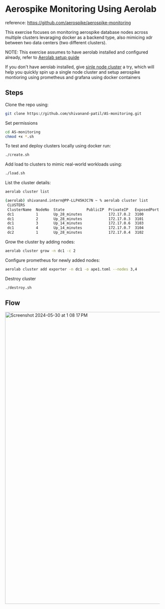 # Aerospike Monitoring Using Aerolab

reference: https://github.com/aerospike/aerospike-monitoring

This exercise focuses on monitoring aerospike database nodes across multiple clusters levaraging docker as a backend type, also mimicing xdr between two data centers (two different clusters).

NOTE: This exercise assumes to have aerolab installed and configured already, refer to [Aerolab setup guide](https://github.com/shivanand-patil/AS-monitoring/blob/main/aerolab_setup.md) 

If you don't have aerolab installed, give [sinle node cluster](https://github.com/shivanand-patil/AS-monitoring/tree/main/single%20node%20cluster) a try, which will help you quickly spin up a single node cluster and setup aerospike montioring using prometheus and grafana using docker containers

## Steps

Clone the repo using:
```bash
git clone https://github.com/shivanand-patil/AS-monitoring.git
```

Set permissions
```bash
cd AS-monitoring
chmod +x *.sh
```

To test and deploy clusters locally using docker run:
```bash
./create.sh
```

Add load to clusters to mimic real-world workloads using:
```bash
./load.sh

```
List the cluster details:
```bash
aerolab cluster list
```
```bash
(aerolab) shivanand.intern@PP-LLP45HJC7N ~ % aerolab cluster list
 CLUSTERS
 ClusterName  NodeNo  State          PublicIP  PrivateIP   ExposedPort  Owner            AsdVer   Arch   Distro  DistroVer  InstanceID    ImageID                         ~
 dc1          1       Up_28_minutes            172.17.0.2  3100         shivanandintern  7.1.0.0  arm64  ubuntu  22.04      bdb268ca810c  aerolab-ubuntu_22.04_arm64:7.1. ~
 dc1          2       Up_28_minutes            172.17.0.3  3101         shivanandintern  7.1.0.0  arm64  ubuntu  22.04      b6a09792dcee  aerolab-ubuntu_22.04_arm64:7.1. ~
 dc1          3       Up_14_minutes            172.17.0.6  3103         shivanandintern  7.1.0.0  arm64  ubuntu  22.04      7ef656efa693  aerolab-ubuntu_22.04_arm64:7.1. ~
 dc1          4       Up_14_minutes            172.17.0.7  3104         shivanandintern  7.1.0.0  arm64  ubuntu  22.04      0d6bad008c5f  aerolab-ubuntu_22.04_arm64:7.1. ~
 dc2          1       Up_28_minutes            172.17.0.4  3102         shivanandintern  7.1.0.0  arm64  ubuntu  22.04      d405fa600a74  aerolab-ubuntu_22.04_arm64:7.1. ~
```
Grow the cluster by adding nodes:
```bash
aerolab cluster grow -n dc1 -c 2
```

Configure prometheus for newly added nodes:
```bash
aerolab cluster add exporter -n dc1 -o ape1.toml --nodes 3,4
```


Destroy cluster
```bash
./destroy.sh
```

## Flow

<img width="951" alt="Screenshot 2024-05-30 at 1 08 17 PM" src="https://github.com/shivanand-patil/AS-monitoring/assets/70444072/6764d7b0-480d-44ed-9b04-3a928f16e57a">

